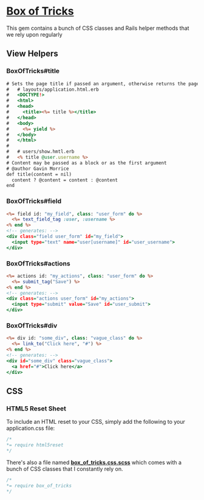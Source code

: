 # [Box of Tricks](http://github.com/KatanaCode/box_of_tricks "Katana Code's Box of Tricks")

This gem contains a bunch of CSS classes and Rails helper methods that we rely upon regularly

## View Helpers

### BoxOfTricks#title

``` rhtml
# Sets the page title if passed an argument, otherwise returns the page title.
#   # layouts/application.html.erb
#   <DOCTYPE!>
#   <html>
#   <head>
#     <title><%= title %></title>
#   </head>
#   <body>
#     <%= yield %>
#   </body>
#   </html>
# 
#   # users/show.hmtl.erb
#   <% title @user.username %>
# Content may be passed as a block or as the first argument
# @author Gavin Morrice  
def title(content = nil)
  content ? @content = content : @content
end
```

### BoxOfTricks#field

``` rhtml
<%= field id: "my_field", class: "user_form" do %>
  <%= text_field_tag :user, :username %>
<% end %>
<!-- generates: -->
<div class="field user_form" id="my_field">
  <input type="text" name="user[username]" id="user_username">
</div>
```

### BoxOfTricks#actions

``` rhtml
<%= actions id: "my_actions", class: "user_form" do %>
  <%= submit_tag("Save") %>
<% end %>
<!-- generates: -->
<div class="actions user_form" id="my_actions">
  <input type="submit" value="Save" id="user_submit">
</div>
```

### BoxOfTricks#div

``` rhtml
<%= div id: "some_div", class: "vague_class" do %>
  <%= link_to("Click here", "#") %>
<% end %>
<!-- generates: -->
<div id="some_div" class="vague_class">
  <a href="#">Click here</a>
</div>
```

## CSS

### HTML5 Reset Sheet

To include an HTML reset to your CSS, simply add the following to your application.css file:

``` css
/* 
*= require html5reset 
*/
```

There's also a file named  [**box_of_tricks.css.scss**](https://github.com/KatanaCode/box_of_tricks/blob/master/app/assets/stylesheets/box_of_tricks.css.scss) which comes with a bunch of CSS
classes that I constantly rely on.

``` css
/* 
*= require box_of_tricks 
*/
```